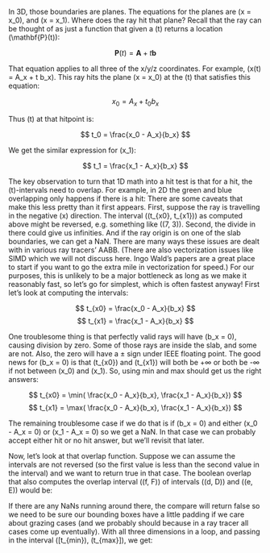 In 3D, those boundaries are planes. The equations for the planes are \(x = x_0\), and \(x = x_1\). Where does the ray hit that plane? Recall that the ray can be thought of as just a function that given a \(t\) returns a location \(\mathbf{P}(t)\): 

$$ \mathbf{P}(t) = \mathbf{A} + t \mathbf{b} $$ 


That equation applies to all three of the x/y/z coordinates. For example, \(x(t) = A_x + t b_x\). This ray hits the plane \(x = x_0\) at the \(t\) that satisfies this equation: 

$$ x_0 = A_x + t_0 b_x $$ 


Thus \(t\) at that hitpoint is: 

$$ t_0 = \frac{x_0 - A_x}{b_x} $$ 


We get the similar expression for \(x_1\): 

$$ t_1 = \frac{x_1 - A_x}{b_x} $$ 


The key observation to turn that 1D math into a hit test is that for a hit, the \(t\)-intervals need to overlap. For example, in 2D the green and blue overlapping only happens if there is a hit: 
There are some caveats that make this less pretty than it first appears. First, suppose the ray is travelling in the negative \(x\) direction. The interval \((t_{x0}, t_{x1})\) as computed above might be reversed, e.g. something like \((7, 3)\). Second, the divide in there could give us infinities. And if the ray origin is on one of the slab boundaries, we can get a NaN. There are many ways these issues are dealt with in various ray tracers’ AABB. (There are also vectorization issues like SIMD which we will not discuss here. Ingo Wald’s papers are a great place to start if you want to go the extra mile in vectorization for speed.) For our purposes, this is unlikely to be a major bottleneck as long as we make it reasonably fast, so let’s go for simplest, which is often fastest anyway! First let’s look at computing the intervals: 

$$ t_{x0} = \frac{x_0 - A_x}{b_x} $$ $$ t_{x1} = \frac{x_1 - A_x}{b_x} $$ 


One troublesome thing is that perfectly valid rays will have \(b_x = 0\), causing division by zero. Some of those rays are inside the slab, and some are not. Also, the zero will have a ± sign under IEEE floating point. The good news for \(b_x = 0\) is that \(t_{x0}\) and \(t_{x1}\) will both be +∞ or both be -∞ if not between \(x_0\) and \(x_1\). So, using min and max should get us the right answers: 

$$ t_{x0} = \min( \frac{x_0 - A_x}{b_x}, \frac{x_1 - A_x}{b_x}) $$ 
$$ t_{x1} = \max( \frac{x_0 - A_x}{b_x}, \frac{x_1 - A_x}{b_x}) $$ 

The remaining troublesome case if we do that is if \(b_x = 0\) and either \(x_0 - A_x = 0\) or \(x_1 - A_x = 0\) so we get a NaN. In that case we can probably accept either hit or no hit answer, but we’ll revisit that later. 

Now, let’s look at that overlap function. Suppose we can assume the intervals are not reversed (so the first value is less than the second value in the interval) and we want to return true in that case. The boolean overlap that also computes the overlap interval \((f, F)\) of intervals \((d, D)\) and \((e, E)\) would be: 

If there are any NaNs running around there, the compare will return false so we need to be sure our bounding boxes have a little padding if we care about grazing cases (and we probably should because in a ray tracer all cases come up eventually). With all three dimensions in a loop, and passing in the interval \([t_{min}\), \(t_{max}]\), we get: 